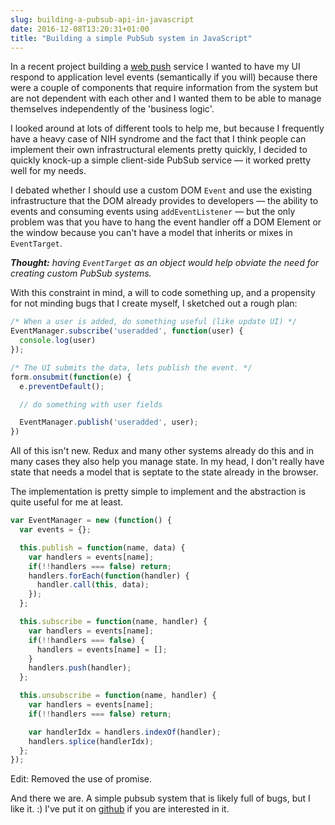 ```yaml
---
slug: building-a-pubsub-api-in-javascript
date: 2016-12-08T13:20:31+01:00
title: "Building a simple PubSub system in JavaScript"
---
```


In a recent project building a [web push](/designing-a-webpush-service/)
service I wanted to have my UI respond to application level events (semantically
if you will) because there were a couple of components that require information
from the system but are not dependent with each other and I wanted them to be
able to manage themselves independently of the 'business logic'.

I looked around at lots of different tools to help me, but because I frequently
have a heavy case of NIH syndrome and the fact that I think people can implement
their own infrastructural elements pretty quickly, I decided to quickly knock-up
a simple client-side PubSub service &mdash; it worked pretty well for my
needs.

I debated whether I should use a custom DOM `Event` and use the existing
infrastructure that the DOM already provides to developers &mdash; the ability
to events and consuming events using `addEventListener` &mdash; but the only
problem was that you have to hang the event handler off a DOM Element or the
window because you can't have a model that inherits or mixes in `EventTarget`.

_**Thought:** having `EventTarget` as an object would help obviate the need for
creating custom PubSub systems._

With this constraint in mind, a will to code something up, and a propensity for
not minding bugs that I create myself, I sketched out a rough plan: 

```javascript
/* When a user is added, do something useful (like update UI) */
EventManager.subscribe('useradded', function(user) {
  console.log(user)
});

/* The UI submits the data, lets publish the event. */
form.onsubmit(function(e) {
  e.preventDefault();

  // do something with user fields

  EventManager.publish('useradded', user);
})
```

All of this isn't new. Redux and many other systems already do this and in many
cases they also help you manage state. In my head, I don't really have state
that needs a model that is septate to the state already in the browser.

The implementation is pretty simple to implement and the abstraction is quite
useful for me at least.

```javascript
var EventManager = new (function() {
  var events = {};

  this.publish = function(name, data) {
    var handlers = events[name];
    if(!!handlers === false) return;
    handlers.forEach(function(handler) {
      handler.call(this, data);
    });
  };

  this.subscribe = function(name, handler) {
    var handlers = events[name];
    if(!!handlers === false) {
      handlers = events[name] = [];
    }
    handlers.push(handler);
  };

  this.unsubscribe = function(name, handler) {
    var handlers = events[name];
    if(!!handlers === false) return;

    var handlerIdx = handlers.indexOf(handler);
    handlers.splice(handlerIdx);
  };
});
```
Edit: Removed the use of promise.

And there we are. A simple pubsub system that is likely full of bugs, but I like
it. :) I've put it on [github](https://github.com/PaulKinlan/EventManager) if 
you are interested in it.